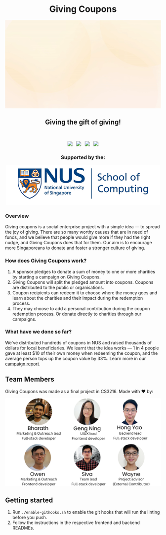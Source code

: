 <h1 align="center">Giving Coupons</h1>

<div align='center'>
  <img src="assets/giving-coupons.gif">
</div>

<h2 align="center">Giving the gift of giving!</h2>

<br>

<p align="center">
<img src="https://github.com/Giving-Coupons/giving-coupons/actions/workflows/build-docker-images.yml/badge.svg" /> 
&nbsp; 
<img src="https://github.com/Giving-Coupons/giving-coupons/actions/workflows/lint-frontend.yml/badge.svg"/>
&nbsp; 
<img src="https://github.com/Giving-Coupons/giving-coupons/actions/workflows/build-frontend.yml/badge.svg"/>
&nbsp; 
<img src="https://github.com/Giving-Coupons/giving-coupons/actions/workflows/lint-backend.yml/badge.svg"/>
</p>

<h3 align="center">Supported by the:</h3>

<p align="center"><img src="assets/logo-soc.png"/></p>

### Overview

Giving coupons is a social enterprise project with a simple idea — to spread the joy of giving. There are so many worthy causes that are in need of funds, and we believe that people would give more if they had the right nudge, and Giving Coupons does that for them. Our aim is to encourage more Singaporeans to donate and foster a stronger culture of giving.

### How does Giving Coupons work?

1. A sponsor pledges to donate a sum of money to one or more charities by starting a campaign on Giving Coupons.
1. Giving Coupons will split the pledged amount into coupons. Coupons are distributed to the public or organisations.
1. Coupon recipients can redeem it to choose where the money goes and learn about the charities and their impact during the redemption process.
1. They may choose to add a personal contribution during the coupon redemption process. Or donate directly to charities through our campaigns.

### What have we done so far?

We've distributed hundreds of coupons in NUS and raised thousands of dollars for local beneficiaries. We learnt that the idea works — 1 in 4 people gave at least $10 of their own money when redeeming the coupon, and the average person tops up the coupon value by 33%. Learn more in our [campaign report](./campaign-report.pdf).

## Team Members

Giving Coupons was made as a final project in CS3216. Made with ❤️ by:

<div align='center'>
  <img src="assets/roles.png">
</div>

## Getting started

1. Run `./enable-githooks.sh` to enable the git hooks that will run the linting before you push.
1. Follow the instructions in the respective frontend and backend READMEs.
